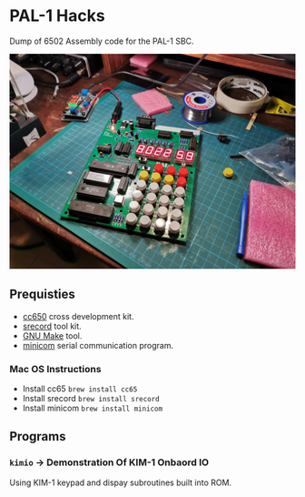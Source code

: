 # PAL-1 Hacks
Dump of 6502 Assembly code for the PAL-1 SBC.

![That's my PAL!](images/mypal.jpg)

## Prequisties
- [cc650](https://cc65.github.io) cross development kit.
- [srecord](http://srecord.sourceforge.net) tool kit.
- [GNU Make](https://www.gnu.org/software/make/) tool.
- [minicom](https://salsa.debian.org/minicom-team/minicom) serial communication program.
### Mac OS Instructions
- Install cc65 `brew install cc65`
- Install srecord `brew install srecord`
- Install minicom `brew install minicom`

## Programs
### `kimio` -> Demonstration Of KIM-1 Onbaord IO
Using KIM-1 keypad and dispay subroutines built into ROM.